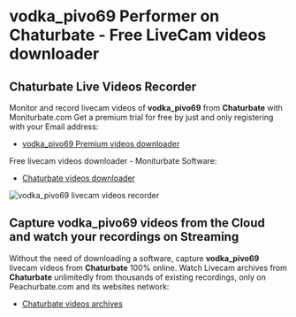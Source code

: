 # vodka_pivo69 Performer on Chaturbate - Free LiveCam videos downloader

## Chaturbate Live Videos Recorder

Monitor and record livecam videos of **vodka_pivo69** from **Chaturbate** with Moniturbate.com
Get a premium trial for free by just and only registering with your Email address:
* [vodka_pivo69 Premium videos downloader](https://moniturbate.com/request-demo-licence-key.html)

Free livecam videos downloader - Moniturbate Software:
* [Chaturbate videos downloader](https://moniturbate.com/moniturbate-download-software.html)

![vodka_pivo69 livecam videos recorder](https://peachurnet.com/templates/moniturbate-software.png)


## Capture vodka_pivo69 videos from the Cloud and watch your recordings on Streaming

Without the need of downloading a software, capture **vodka_pivo69** livecam videos from **Chaturbate** 100% online.
Watch Livecam archives from **Chaturbate** unlimitedly from thousands of existing recordings, only on Peachurbate.com and its websites network:
* [Chaturbate videos archives](https://peachurnet.com/)